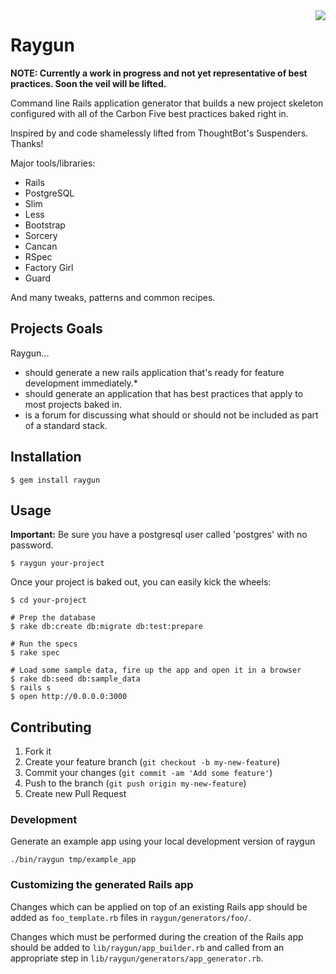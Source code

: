 <img src="https://raw.github.com/carbonfive/raygun/master/marvin.jpg" align="right"/>

# Raygun

__NOTE: Currently a work in progress and not yet representative of best practices. Soon the veil will be lifted.__

Command line Rails application generator that builds a new project skeleton configured with all of the Carbon Five
best practices baked right in.

Inspired by and code shamelessly lifted from ThoughtBot's Suspenders. Thanks!

Major tools/libraries:

* Rails
* PostgreSQL
* Slim
* Less
* Bootstrap
* Sorcery
* Cancan
* RSpec
* Factory Girl
* Guard

And many tweaks, patterns and common recipes.

## Projects Goals

Raygun...

* should generate a new rails application that's ready for feature development immediately.* 
* should generate an application that has best practices that apply to most projects baked in.
* is a forum for discussing what should or should not be included as part of a standard stack.

## Installation

    $ gem install raygun

## Usage

__Important:__ Be sure you have a postgresql user called 'postgres' with no password.

    $ raygun your-project

Once your project is baked out, you can easily kick the wheels:

    $ cd your-project

    # Prep the database
    $ rake db:create db:migrate db:test:prepare

    # Run the specs
    $ rake spec

    # Load some sample data, fire up the app and open it in a browser
    $ rake db:seed db:sample_data
    $ rails s
    $ open http://0.0.0.0:3000

## Contributing

1. Fork it
2. Create your feature branch (`git checkout -b my-new-feature`)
3. Commit your changes (`git commit -am 'Add some feature'`)
4. Push to the branch (`git push origin my-new-feature`)
5. Create new Pull Request

### Development

Generate an example app using your local development version of raygun

    ./bin/raygun tmp/example_app

### Customizing the generated Rails app

Changes which can be applied on top of an existing Rails app should be added as `foo_template.rb` files
 in `raygun/generators/foo/`.

Changes which must be performed during the creation of the Rails app should be added to `lib/raygun/app_builder.rb`
 and called from an appropriate step in `lib/raygun/generators/app_generator.rb`.